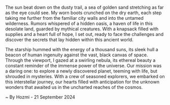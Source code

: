 
The sun beat down on the dusty trail, a sea of golden sand stretching as far as the eye could see. My worn boots crunched on the dry earth, each step taking me further from the familiar city walls and into the untamed wilderness. Rumors whispered of a hidden oasis, a haven of life in this desolate land, guarded by mythical creatures. With a knapsack filled with supplies and a heart full of hope, I set out, ready to face the challenges and discover the secrets that lay hidden within this ancient world. 

The starship hummed with the energy of a thousand suns, its sleek hull a beacon of human ingenuity against the vast, black canvas of space. Through the viewport, I gazed at a swirling nebula, its ethereal beauty a constant reminder of the immense power of the universe.  Our mission was a daring one: to explore a newly discovered planet, teeming with life, but shrouded in mysteries. With a crew of seasoned explorers, we embarked on this interstellar journey, our hearts filled with anticipation for the unknown wonders that awaited us in the uncharted reaches of the cosmos. 

~ By Hozmi - 21 September 2024
